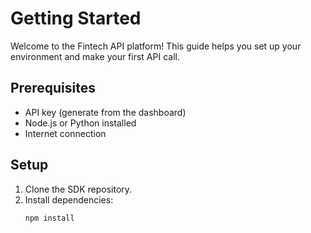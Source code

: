 # Getting Started

Welcome to the Fintech API platform! This guide helps you set up your environment and make your first API call.

## Prerequisites
- API key (generate from the dashboard)
- Node.js or Python installed
- Internet connection

## Setup
1. Clone the SDK repository.
2. Install dependencies:
   ```bash
   npm install
